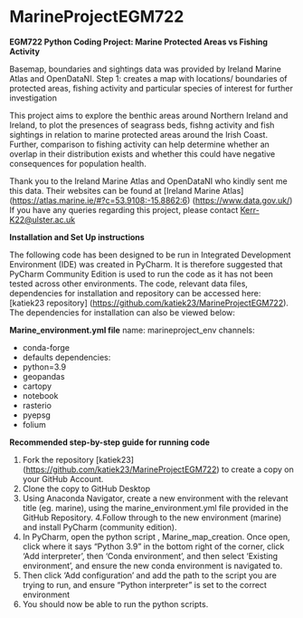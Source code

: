 # MarineProjectEGM722
**EGM722 Python Coding Project: Marine Protected Areas vs Fishing Activity**

Basemap, boundaries and sightings data was provided by Ireland Marine Atlas and OpenDataNI.
Step 1: creates a map with locations/ boundaries of protected areas, fishing activity and particular species of interest for further investigation

This project aims to explore the benthic areas around Northern Ireland and Ireland, to plot the presences of seagrass beds, fishng activity and fish sightings in relation to marine protected areas around the Irish Coast. Further, 
comparison to fishing activity can help determine whether an overlap in their distribution exists and whether this could have 
negative consequences for population health.

Thank you to the Ireland Marine Atlas and OpenDataNI who kindly sent me this data. Their websites can be found at [Ireland Marine Atlas] (https://atlas.marine.ie/#?c=53.9108:-15.8862:6) (https://www.data.gov.uk/) 
If you have any queries regarding this project, please contact Kerr-K22@ulster.ac.uk 

**Installation and Set Up instructions**

The following code has been designed to be run in Integrated Development Environment (IDE) was created in PyCharm. 
It is therefore suggested that PyCharm Community Edition is used to run the code as it has not been tested across other
environments.
The code, relevant data files, dependencies for installation and repository can be accessed here: [katiek23 repository] (https://github.com/katiek23/MarineProjectEGM722).
The dependencies for installation can also be viewed below:

**Marine_environment.yml file**
name: marineproject_env
channels:
  - conda-forge
  - defaults
dependencies:
  - python=3.9
  - geopandas
  - cartopy
  - notebook
  - rasterio
  - pyepsg
  - folium
  
 **Recommended step-by-step guide for running code**
 
 1. Fork the repository [katiek23] (https://github.com/katiek23/MarineProjectEGM722) to create a copy on your GitHub Account.
 2. Clone the copy to GitHub Desktop
 3. Using Anaconda Navigator, create a new environment with the relevant title (eg. marine), using the marine_environment.yml file provided in the GitHub Repository.
 4.Follow through to the new environment (marine) and install PyCharm (community edition).
 5. In PyCharm, open the python script , Marine_map_creation. Once open, click where it says “Python 3.9” in the bottom right of the corner, click ‘Add interpreter’, then ‘Conda environment’, and then select ‘Existing environment’, and ensure the new conda environment is navigated to.
6. Then click ‘Add configuration’ and add the path to the script you are trying to run, and ensure “Python interpreter” is set to the correct environment
7. You should now be able to run the python scripts. 
 
